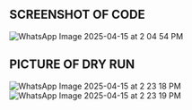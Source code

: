 ## SCREENSHOT OF CODE
![WhatsApp Image 2025-04-15 at 2 04 54 PM](https://github.com/user-attachments/assets/7129fbe5-a11f-49ec-a19f-b4b67b5b4405)

## PICTURE OF DRY RUN
![WhatsApp Image 2025-04-15 at 2 23 18 PM](https://github.com/user-attachments/assets/b02a4395-92f2-4b9c-933a-e089b6c8529e)
![WhatsApp Image 2025-04-15 at 2 23 19 PM](https://github.com/user-attachments/assets/8cd4c6a5-99f6-4444-847e-930458f006e2)
